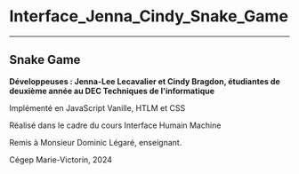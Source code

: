 # Interface_Jenna_Cindy_Snake_Game
***
## **Snake Game**

**Développeuses : Jenna-Lee Lecavalier et Cindy Bragdon, étudiantes de deuxième année au DEC Techniques de l'informatique**

Implémenté en JavaScript Vanille, HTLM et CSS

Réalisé dans le cadre du cours Interface Humain Machine

Remis à Monsieur Dominic Légaré, enseignant.

Cégep Marie-Victorin, 2024
 
